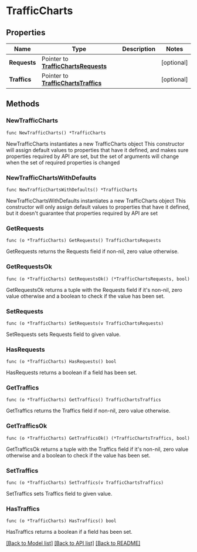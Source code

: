 # TrafficCharts

## Properties

Name | Type | Description | Notes
------------ | ------------- | ------------- | -------------
**Requests** | Pointer to [**TrafficChartsRequests**](TrafficChartsRequests.md) |  | [optional] 
**Traffics** | Pointer to [**TrafficChartsTraffics**](TrafficChartsTraffics.md) |  | [optional] 

## Methods

### NewTrafficCharts

`func NewTrafficCharts() *TrafficCharts`

NewTrafficCharts instantiates a new TrafficCharts object
This constructor will assign default values to properties that have it defined,
and makes sure properties required by API are set, but the set of arguments
will change when the set of required properties is changed

### NewTrafficChartsWithDefaults

`func NewTrafficChartsWithDefaults() *TrafficCharts`

NewTrafficChartsWithDefaults instantiates a new TrafficCharts object
This constructor will only assign default values to properties that have it defined,
but it doesn't guarantee that properties required by API are set

### GetRequests

`func (o *TrafficCharts) GetRequests() TrafficChartsRequests`

GetRequests returns the Requests field if non-nil, zero value otherwise.

### GetRequestsOk

`func (o *TrafficCharts) GetRequestsOk() (*TrafficChartsRequests, bool)`

GetRequestsOk returns a tuple with the Requests field if it's non-nil, zero value otherwise
and a boolean to check if the value has been set.

### SetRequests

`func (o *TrafficCharts) SetRequests(v TrafficChartsRequests)`

SetRequests sets Requests field to given value.

### HasRequests

`func (o *TrafficCharts) HasRequests() bool`

HasRequests returns a boolean if a field has been set.

### GetTraffics

`func (o *TrafficCharts) GetTraffics() TrafficChartsTraffics`

GetTraffics returns the Traffics field if non-nil, zero value otherwise.

### GetTrafficsOk

`func (o *TrafficCharts) GetTrafficsOk() (*TrafficChartsTraffics, bool)`

GetTrafficsOk returns a tuple with the Traffics field if it's non-nil, zero value otherwise
and a boolean to check if the value has been set.

### SetTraffics

`func (o *TrafficCharts) SetTraffics(v TrafficChartsTraffics)`

SetTraffics sets Traffics field to given value.

### HasTraffics

`func (o *TrafficCharts) HasTraffics() bool`

HasTraffics returns a boolean if a field has been set.


[[Back to Model list]](../README.md#documentation-for-models) [[Back to API list]](../README.md#documentation-for-api-endpoints) [[Back to README]](../README.md)


